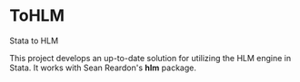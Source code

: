 # ToHLM

Stata to HLM

This project develops an up-to-date solution for utilizing the HLM engine in Stata. It works with Sean Reardon's **hlm** package.
